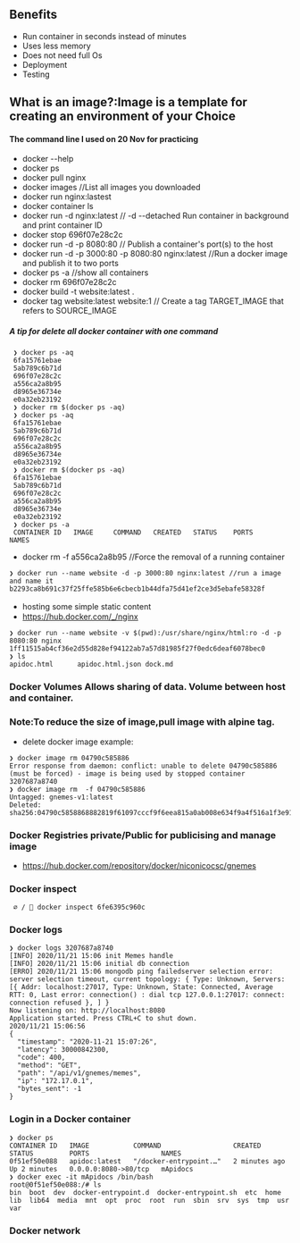 ## Benefits
- Run container in seconds instead of minutes
- Uses less memory
- Does not need full Os
- Deployment
- Testing


 ## What is an image?:Image is a template for creating an environment of your Choice
 
 
 #### The command line I used on 20 Nov for practicing
 - docker --help 
 - docker ps
 - docker pull nginx
 - docker images    //List all images you downloaded
 - docker run nginx:lastest
 - docker container ls
 - docker run -d nginx:latest  // -d --detached Run container in background and print container ID
 - docker stop 696f07e28c2c  
 - docker run -d -p 8080:80   // Publish a container's port(s) to the host
 - docker run -d -p 3000:80 -p 8080:80 nginx:latest //Run a docker image and publish it to two ports
 - docker ps -a //show all containers
 - docker rm 696f07e28c2c
 - docker build -t website:latest .
 - docker tag website:latest website:1 // Create a tag TARGET_IMAGE that refers to SOURCE_IMAGE
 ##### A tip for delete all docker container with one command
 ```console
  ❯ docker ps -aq
  6fa15761ebae
  5ab789c6b71d
  696f07e28c2c
  a556ca2a8b95
  d8965e36734e
  e0a32eb23192
  ❯ docker rm $(docker ps -aq)
  ❯ docker ps -aq
  6fa15761ebae
  5ab789c6b71d
  696f07e28c2c
  a556ca2a8b95
  d8965e36734e
  e0a32eb23192
  ❯ docker rm $(docker ps -aq)
  6fa15761ebae
  5ab789c6b71d
  696f07e28c2c
  a556ca2a8b95
  d8965e36734e
  e0a32eb23192
  ❯ docker ps -a
  CONTAINER ID   IMAGE     COMMAND   CREATED   STATUS    PORTS     NAMES
 ```
 - docker rm -f a556ca2a8b95 //Force the removal of a running container
 ```console
 ❯ docker run --name website -d -p 3000:80 nginx:latest //run a image and name it
 b2293ca8b691c37f25ffe585b6e6cbecb1b44dfa75d41ef2ce3d5ebafe58328f
```
- hosting some simple static content　
- https://hub.docker.com/_/nginx
```console
❯ docker run --name website -v $(pwd):/usr/share/nginx/html:ro -d -p 8080:80 nginx
1ff11515ab4cf36e2d55d828ef94122ab7a57d81985f27f0edc6deaf6078bec0
❯ ls
apidoc.html      apidoc.html.json dock.md
```
### Docker Volumes Allows sharing of data. Volume between host and container.
### Note:To reduce the size of image,pull image with alpine tag. 
- delete docker image example:
```console
❯ docker image rm 04790c585886
Error response from daemon: conflict: unable to delete 04790c585886 (must be forced) - image is being used by stopped container 3207687a8740
❯ docker image rm  -f 04790c585886
Untagged: gnemes-v1:latest
Deleted: sha256:04790c5858868882819f61097cccf9f6eea815a0ab008e634f9a4f516a1f3e91
```
### Docker Registries private/Public for publicising and manage image 
- https://hub.docker.com/repository/docker/niconicocsc/gnemes 

### Docker inspect
```console
 ∅ /  docker inspect 6fe6395c960c      
```
### Docker logs
```console
❯ docker logs 3207687a8740
[INFO] 2020/11/21 15:06 init Memes handle
[INFO] 2020/11/21 15:06 initial db connection
[ERRO] 2020/11/21 15:06 mongodb ping failedserver selection error: server selection timeout, current topology: { Type: Unknown, Servers: [{ Addr: localhost:27017, Type: Unknown, State: Connected, Average RTT: 0, Last error: connection() : dial tcp 127.0.0.1:27017: connect: connection refused }, ] }
Now listening on: http://localhost:8080
Application started. Press CTRL+C to shut down.
2020/11/21 15:06:56 
{
  "timestamp": "2020-11-21 15:07:26",
  "latency": 30000842300,
  "code": 400,
  "method": "GET",
  "path": "/api/v1/gnemes/memes",
  "ip": "172.17.0.1",
  "bytes_sent": -1
}
```
### Login in a Docker container
```console
❯ docker ps
CONTAINER ID   IMAGE           COMMAND                  CREATED         STATUS         PORTS                  NAMES
0f51ef50e088   apidoc:latest   "/docker-entrypoint.…"   2 minutes ago   Up 2 minutes   0.0.0.0:8080->80/tcp   mApidocs
❯ docker exec -it mApidocs /bin/bash
root@0f51ef50e088:/# ls
bin  boot  dev  docker-entrypoint.d  docker-entrypoint.sh  etc  home  lib  lib64  media  mnt  opt  proc  root  run  sbin  srv  sys  tmp  usr  var
```
### Docker network 